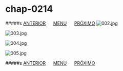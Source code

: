 # chap-0214
#####s [ANTERIOR](/chap-0213/readme.md)&nbsp;&nbsp;&nbsp;&nbsp;&nbsp;&nbsp;[MENU](/readme.md)&nbsp;&nbsp;&nbsp;&nbsp;&nbsp;&nbsp;[PRÓXIMO](/chap-0215/readme.md)
![002.jpg](002.jpg)

![003.jpg](003.jpg)

![004.jpg](004.jpg)

![005.jpg](005.jpg)

#####s [ANTERIOR](/chap-0213/readme.md)&nbsp;&nbsp;&nbsp;&nbsp;&nbsp;&nbsp;[MENU](/readme.md)&nbsp;&nbsp;&nbsp;&nbsp;&nbsp;&nbsp;[PRÓXIMO](/chap-0215/readme.md)

